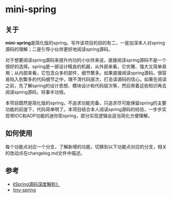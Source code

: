 
# mini-spring
## 关于
**mini-spring**是简化版的spring。写作该项目的目的有二，一是加深本人对spring源码的理解；二是引导小伙伴更好地阅读spring源码。

对于想要阅读spring源码来提升内功的小伙伴来说，直接阅读spring源码不是一个很好的选择。spring是一部设计精良的机器，从外部来看，它优雅、强大又简单易用；从内部来看，它包含众多的部件，细节繁多。如果直接阅读spring源码，很容易陷入到繁多的代码细节之中，理不清代码层次，打击读源码的信心。如果在阅读之前，先了解spring的设计思想、模块设计和代码层次等，然后带着这些知识再去阅读spring源码，将事半功倍。

本项目既然是简化版的spring，不追求功能完备，只追求尽可能保留spring的主要功能的前提下，代码简单明了。本项目结合本人阅读spring源码的经验，一步步实现带IOC和AOP功能的迷你型spring，部分实现逻辑会适当简化方便理解。



## 如何使用
每个功能点对应一个分支，了解新增的功能，切换到以下功能点对应的分支，相关的改动点在changelog.md文件中描述。



## 参考
- [《Spring源码深度解析》](https://book.douban.com/subject/25866350/)
- [tiny-spring](https://github.com/code4craft/tiny-spring)